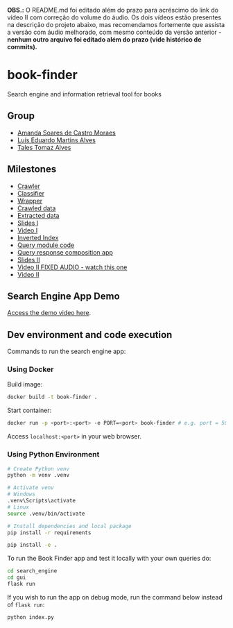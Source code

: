 **OBS.:** O README.md foi editado além do prazo para acréscimo do link do vídeo II com correção do volume do áudio. Os dois vídeos estão presentes na descrição do projeto abaixo, mas recomendamos fortemente que assista a versão com áudio melhorado, com mesmo conteúdo da versão anterior - **nenhum outro arquivo foi editado além do prazo (vide histórico de commits).**
# book-finder
Search engine and information retrieval tool for books

## Group
* [Amanda Soares de Castro Moraes](https://github.com/amandascm/)
* [Luís Eduardo Martins Alves](https://github.com/Luis-Alves2)
* [Tales Tomaz Alves](https://github.com/tta13)

## Milestones

- [Crawler](/crawler/)
- [Classifier](/classifier/)
- [Wrapper](/wrapper/)
- [Crawled data](/data/crawled/)
- [Extracted data](/data/wrapped/)
- [Slides I](https://docs.google.com/presentation/d/1oatbT9H2xB26mJvtc81HOb7a5bKktGGPeio9vy2M3P4/view?usp=sharing)
- [Video I](https://drive.google.com/file/d/1jE_3_5hpdxuBUR-ympyQzNhP1HXir0Gf/view?usp=sharing)
- [Inverted Index](/data/inverted-index/)
- [Query module code](/search_engine/query/)
- [Query response composition app](/search_engine/gui/)
- [Slides II](https://docs.google.com/presentation/d/1A99vLJuXnCeUq5nR6NCyVuH1trXh5y6sXhDMa_yERb4/view?usp=sharing)
- [Video II FIXED AUDIO - watch this one](https://drive.google.com/file/d/1tAEswHlbnFcuFJa7mT6ZLr29EyPGNAXy/view?usp=sharing)
- [Video II](https://drive.google.com/file/d/1IToKj-I96QeYh540efF8VbCKljhEr6Jf/view?usp=sharing)

## Search Engine App Demo
[Access the demo video here](https://drive.google.com/file/d/1suDBYO7FVyiUUWIsCCLwyDGWQw0P3tLl/view?usp=sharing).


## Dev environment and code execution

Commands to run the search engine app:

### Using Docker

Build image:

```bash
docker build -t book-finder .
```

Start container:

```bash
docker run -p <port>:<port> -e PORT=<port> book-finder # e.g. port = 5000
```

Access `localhost:<port>` in your web browser.

### Using Python Environment

```bash
# Create Python venv
python -m venv .venv

# Activate venv
# Windows
.venv\Scripts\activate
# Linux
source .venv/bin/activate

# Install dependencies and local package
pip install -r requirements

pip install -e .
```

To run the Book Finder app and test it locally with your own queries do:

```bash
cd search_engine
cd gui
flask run
```

If you wish to run the app on debug mode, run the command below instead of `flask run`:

```
python index.py
```
